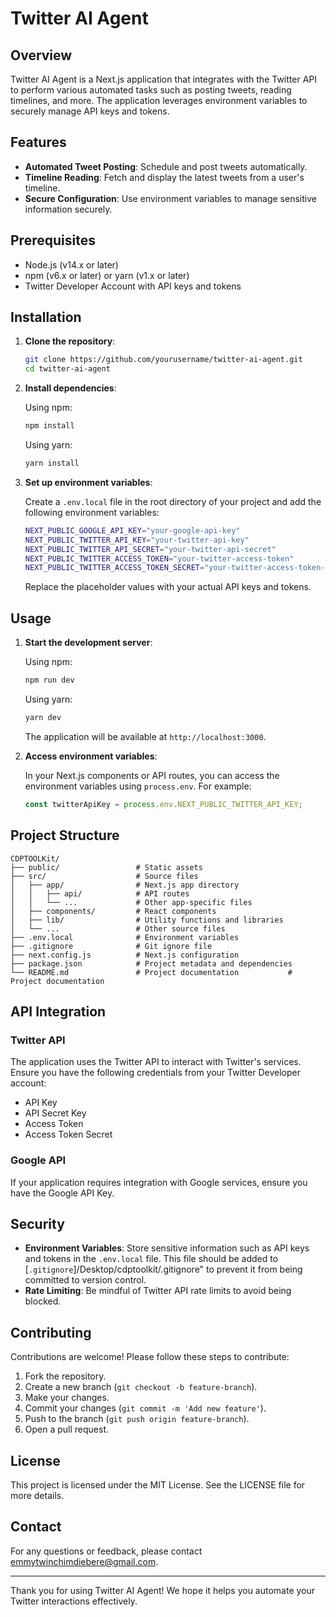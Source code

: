 # Twitter AI Agent

## Overview

Twitter AI Agent is a Next.js application that integrates with the Twitter API to perform various automated tasks such as posting tweets, reading timelines, and more. The application leverages environment variables to securely manage API keys and tokens.

## Features

- **Automated Tweet Posting**: Schedule and post tweets automatically.
- **Timeline Reading**: Fetch and display the latest tweets from a user's timeline.
- **Secure Configuration**: Use environment variables to manage sensitive information securely.

## Prerequisites

- Node.js (v14.x or later)
- npm (v6.x or later) or yarn (v1.x or later)
- Twitter Developer Account with API keys and tokens

## Installation

1. **Clone the repository**:

   ```sh
   git clone https://github.com/yourusername/twitter-ai-agent.git
   cd twitter-ai-agent
   ```

2. **Install dependencies**:

   Using npm:

   ```sh
   npm install
   ```

   Using yarn:

   ```sh
   yarn install
   ```

3. **Set up environment variables**:

   Create a `.env.local` file in the root directory of your project and add the following environment variables:

   ```sh
   NEXT_PUBLIC_GOOGLE_API_KEY="your-google-api-key"
   NEXT_PUBLIC_TWITTER_API_KEY="your-twitter-api-key"
   NEXT_PUBLIC_TWITTER_API_SECRET="your-twitter-api-secret"
   NEXT_PUBLIC_TWITTER_ACCESS_TOKEN="your-twitter-access-token"
   NEXT_PUBLIC_TWITTER_ACCESS_TOKEN_SECRET="your-twitter-access-token-secret"
   ```

   Replace the placeholder values with your actual API keys and tokens.

## Usage

1. **Start the development server**:

   Using npm:

   ```sh
   npm run dev
   ```

   Using yarn:

   ```sh
   yarn dev
   ```

   The application will be available at `http://localhost:3000`.

2. **Access environment variables**:

   In your Next.js components or API routes, you can access the environment variables using `process.env`. For example:

   ```javascript
   const twitterApiKey = process.env.NEXT_PUBLIC_TWITTER_API_KEY;
   ```

## Project Structure

```
CDPTOOLKit/
├── public/                 # Static assets
├── src/                    # Source files
│   ├── app/                # Next.js app directory
│   │   ├── api/            # API routes
│   │   └── ...             # Other app-specific files
│   ├── components/         # React components
│   ├── lib/                # Utility functions and libraries
│   └── ...                 # Other source files
├── .env.local              # Environment variables
├── .gitignore              # Git ignore file
├── next.config.js          # Next.js configuration
├── package.json            # Project metadata and dependencies
└── README.md               # Project documentation           # Project documentation
```

## API Integration

### Twitter API

The application uses the Twitter API to interact with Twitter's services. Ensure you have the following credentials from your Twitter Developer account:

- API Key
- API Secret Key
- Access Token
- Access Token Secret

### Google API

If your application requires integration with Google services, ensure you have the Google API Key.

## Security

- **Environment Variables**: Store sensitive information such as API keys and tokens in the `.env.local` file. This file should be added to [`.gitignore`]/Desktop/cdptoolkit/.gitignore" to prevent it from being committed to version control.
- **Rate Limiting**: Be mindful of Twitter API rate limits to avoid being blocked.

## Contributing

Contributions are welcome! Please follow these steps to contribute:

1. Fork the repository.
2. Create a new branch (`git checkout -b feature-branch`).
3. Make your changes.
4. Commit your changes (`git commit -m 'Add new feature'`).
5. Push to the branch (`git push origin feature-branch`).
6. Open a pull request.

## License

This project is licensed under the MIT License. See the LICENSE file for more details.

## Contact

For any questions or feedback, please contact [emmytwinchimdiebere@gmail.com](mailto:@gmail.com).

---

Thank you for using Twitter AI Agent! We hope it helps you automate your Twitter interactions effectively.